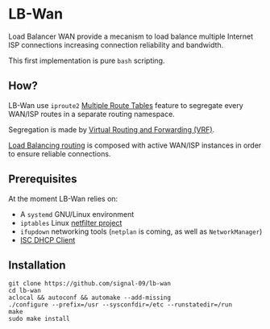 # LB-Wan

Load Balancer WAN provide a mecanism to load balance multiple Internet ISP connections increasing
 connection reliability and bandwidth.

This first implementation is pure `bash` scripting.

## How?

LB-Wan use `iproute2` [Multiple Route Tables](http://www.policyrouting.org/iproute2.doc.html#ss9.16)
feature to segregate every WAN/ISP routes in a separate routing namespace.

Segregation is made by [Virtual Routing and Forwarding (VRF)](https://docs.kernel.org/networking/vrf.html).

[Load Balancing routing](https://lartc.org/howto/lartc.rpdb.multiple-links.html) is composed with
active WAN/ISP instances in order to ensure reliable connections.

## Prerequisites

At the moment LB-Wan relies on:
* A `systemd` GNU/Linux environment
* `iptables` Linux [netfilter project](https://www.netfilter.org)
* `ifupdown` networking tools (`netplan` is coming, as well as `NetworkManager`)
* [ISC DHCP Client](https://www.isc.org/dhcp/)

## Installation

```shell
git clone https://github.com/signal-09/lb-wan
cd lb-wan
aclocal && autoconf && automake --add-missing
./configure --prefix=/usr --sysconfdir=/etc --runstatedir=/run
make
sudo make install
```
